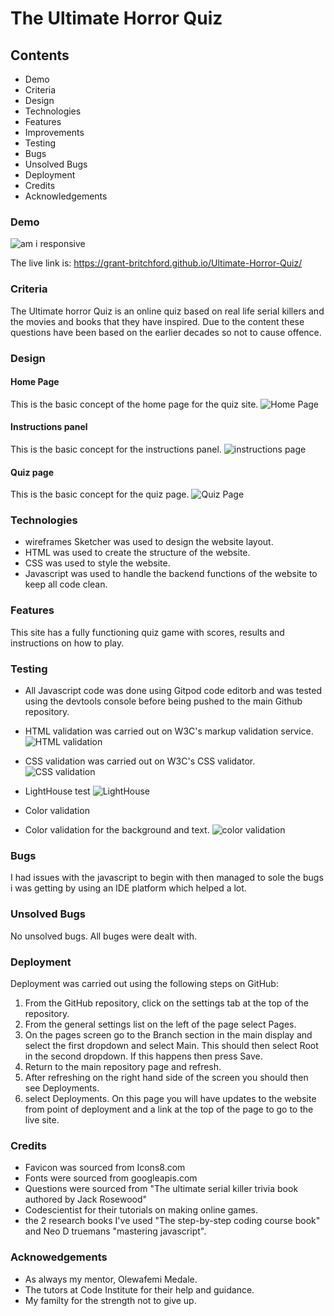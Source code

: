 # The Ultimate Horror Quiz

## Contents
- Demo
- Criteria
- Design
- Technologies
- Features
- Improvements
- Testing
- Bugs
- Unsolved Bugs
- Deployment
- Credits
- Acknowledgements

### Demo

![am i responsive](https://github.com/grant-britchford/Ultimate-Horror-Quiz/assets/145594323/9d23f95c-95e1-4878-9ab1-1469f1f47007)

The live link is: https://grant-britchford.github.io/Ultimate-Horror-Quiz/

### Criteria

The Ultimate horror Quiz is an online quiz based on real life serial killers and the movies and books that they have inspired. Due to the content these questions have been based on the earlier decades so not to cause offence.

### Design

#### Home Page
This is the basic concept of the home page for the quiz site.
![Home Page](https://github.com/grant-britchford/Ultimate-Horror-Quiz/assets/145594323/1140d261-50fb-4688-bd79-29f1d68950d9)

#### Instructions panel
This is the basic concept for the instructions panel.
![instructions page](https://github.com/grant-britchford/Ultimate-Horror-Quiz/assets/145594323/833fb839-feb3-486f-ac2f-4dc38762a699)

#### Quiz page
This is the basic concept for the quiz page.
![Quiz Page](https://github.com/grant-britchford/Ultimate-Horror-Quiz/assets/145594323/a3b1af9d-80da-445d-bee0-517193f3b7f7)


### Technologies

- wireframes Sketcher was used to design the website layout.
- HTML was used to create the structure of the website.
- CSS was used to style the website.
- Javascript was used to handle the backend functions of the website to keep all code clean.

### Features

This site has a fully functioning quiz game with scores, results and instructions on how to play.

### Testing

- All Javascript code was done using Gitpod code editorb and was tested using the devtools console before being pushed to the main Github repository.
- HTML validation was carried out on W3C's markup validation service.
![HTML validation](https://github.com/grant-britchford/Ultimate-Horror-Quiz/assets/145594323/35476816-0f05-447b-93fd-2996fece6645)

- CSS validation was carried out on W3C's CSS validator.
![CSS validation](https://github.com/grant-britchford/Ultimate-Horror-Quiz/assets/145594323/d9b71e87-345f-45d5-9e4b-35b666998fbe)

- LightHouse test
![LightHouse](https://github.com/grant-britchford/Ultimate-Horror-Quiz/assets/145594323/f0136937-d0ea-451d-9764-3256214de5bb)

- Color validation
- Color validation for the background and text.
![color validation](https://github.com/grant-britchford/Ultimate-Horror-Quiz/assets/145594323/8868f8c0-83b2-416b-a586-afc7ac87731b)

### Bugs

I had issues with the javascript to begin with then managed to sole the bugs i was getting by using an IDE platform which helped a lot.

### Unsolved Bugs

No unsolved bugs. All buges were dealt with.

### Deployment

Deployment was carried out using the following steps on GitHub:

1. From the GitHub repository, click on the settings tab at the top of the repository.
2. From the general settings list on the left of the page select Pages.
3. On the pages screen go to the Branch section in the main display and select the first dropdown and select Main. This should then select Root in the second dropdown. If this happens then press Save.
4. Return to the main repository page and refresh.
5. After refreshing on the right hand side of the screen you should then see Deployments.
6. select Deployments. On this page you will have updates to the website from point of deployment and a link at the top of the page to go to the live site.

### Credits

- Favicon was sourced from Icons8.com
- Fonts were sourced from googleapis.com
- Questions were sourced from "The ultimate serial killer trivia book authored by Jack Rosewood"
- Codescientist for their tutorials on making online games.
- the 2 research books I've used "The step-by-step coding course book" and Neo D truemans "mastering javascript".

### Acknowedgements

- As always my mentor, Olewafemi Medale.
- The tutors at Code Institute for their help and guidance.
- My familty for the strength not to give up.

